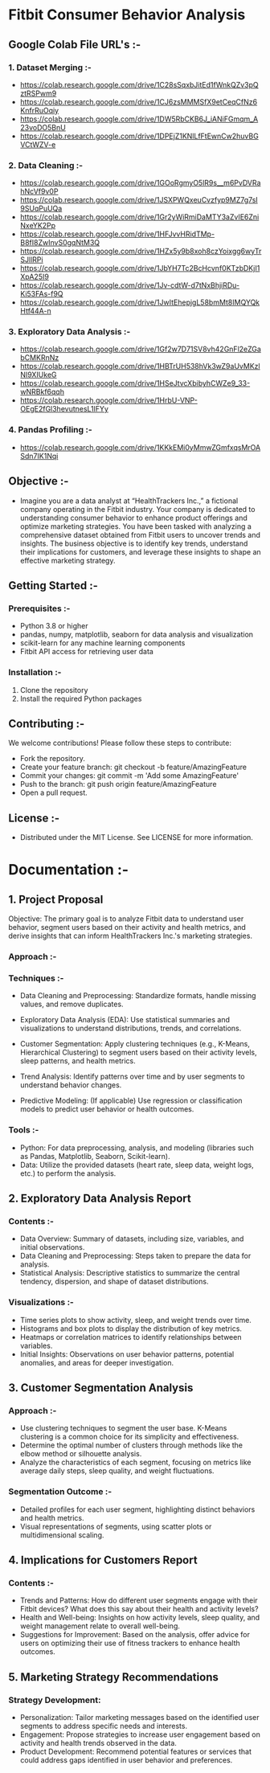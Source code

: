 # Fitbit Consumer Behavior Analysis 

## Google Colab File URL's :-
### 1. Dataset Merging :-
- https://colab.research.google.com/drive/1C28sSqxbJitEd1fWnkQZv3pQztRSPwm9
- https://colab.research.google.com/drive/1CJ6zsMMMSfX9etCeqCfNz6KnfrRuOqiy
- https://colab.research.google.com/drive/1DW5RbCKB6J_iANiFGmqm_A23voDO5BnU
- https://colab.research.google.com/drive/1DPEjZ1KNlLfFtEwnCw2huvBGVCtWZV-e

### 2. Data Cleaning :-
- https://colab.research.google.com/drive/1GOoRgmyO5lR9s__m6PvDVRahNcVf9v0P
- https://colab.research.google.com/drive/1JSXPWQxeuCvzfyp9MZ7g7sI9SUqPuUQa
- https://colab.research.google.com/drive/1Gr2yWiRmiDaMTY3aZvIE6ZniNxeYK2Pp
- https://colab.research.google.com/drive/1HFJvvHRidTMp-B8fI8ZwInvS0gqNtM3Q
- https://colab.research.google.com/drive/1HZx5y9b8xoh8czYoixgg6wyTrSJllRPi
- https://colab.research.google.com/drive/1JbYH7Tc2BcHcvnf0KTzbDKjI1XpA25I9
- https://colab.research.google.com/drive/1Jv-cdtW-d7tNxBhjiRDu-Ki53FAs-f9Q
- https://colab.research.google.com/drive/1JwItEhepjgL58bmMt8IMQYQkHtf44A-n

### 3. Exploratory Data Analysis :- 
  - https://colab.research.google.com/drive/1Gf2w7D71SV8vh42GnFl2eZGabCMKRnNz
  - https://colab.research.google.com/drive/1HBTrUH538hVk3wZ9aUvMKzlNI9XIUkeG
  - https://colab.research.google.com/drive/1HSeJtvcXbibyhCWZe9_33-wNRBkf6qqh
  - https://colab.research.google.com/drive/1HrbU-VNP-OEgE2fGl3hevutnesL1lFYy

### 4. Pandas Profiling :-
  - https://colab.research.google.com/drive/1KKkEMi0yMmwZGmfxqsMrOASdn7IK1Nqi 
 
## Objective :-
- Imagine you are a data analyst at “HealthTrackers Inc.,” a fictional company operating in the Fitbit industry. Your company is dedicated to understanding consumer behavior to enhance product offerings and optimize marketing strategies. You have been tasked with analyzing a comprehensive dataset obtained from Fitbit users to uncover trends and insights. The business objective is to identify key trends, understand their implications for customers, and leverage these insights to shape an effective marketing strategy.
 
## Getting Started :-
### Prerequisites :-
- Python 3.8 or higher
- pandas, numpy, matplotlib, seaborn for data analysis and visualization
- scikit-learn for any machine learning components
- Fitbit API access for retrieving user data

### Installation :-
1. Clone the repository
2. Install the required Python packages

## Contributing :-
We welcome contributions! Please follow these steps to contribute:

- Fork the repository.
- Create your feature branch: git checkout -b feature/AmazingFeature
- Commit your changes: git commit -m 'Add some AmazingFeature'
- Push to the branch: git push origin feature/AmazingFeature
- Open a pull request.

## License :- 
- Distributed under the MIT License. See LICENSE for more information.

# Documentation :-
## 1. Project Proposal
Objective: The primary goal is to analyze Fitbit data to understand user behavior, segment users based on their activity and health metrics, and derive insights that can inform HealthTrackers Inc.'s marketing strategies.

### Approach :-

### Techniques :- 
- Data Cleaning and Preprocessing: Standardize formats, handle missing values, and remove duplicates.

- Exploratory Data Analysis (EDA): Use statistical summaries and visualizations to understand distributions, trends, and correlations.

- Customer Segmentation: Apply clustering techniques (e.g., K-Means, Hierarchical Clustering) to segment users based on their activity levels, sleep patterns, and health metrics.

- Trend Analysis: Identify patterns over time and by user segments to understand behavior changes.

- Predictive Modeling: (If applicable) Use regression or classification models to predict user behavior or health outcomes.

### Tools :-
- Python: For data preprocessing, analysis, and modeling (libraries such as Pandas, Matplotlib, Seaborn, Scikit-learn).
- Data: Utilize the provided datasets (heart rate, sleep data, weight logs, etc.) to perform the analysis.

## 2. Exploratory Data Analysis Report
### Contents :-

- Data Overview: Summary of datasets, including size, variables, and initial observations.
- Data Cleaning and Preprocessing: Steps taken to prepare the data for analysis.
- Statistical Analysis: Descriptive statistics to summarize the central tendency, dispersion, and shape of dataset distributions.

### Visualizations :-

- Time series plots to show activity, sleep, and weight trends over time.
- Histograms and box plots to display the distribution of key metrics.
- Heatmaps or correlation matrices to identify relationships between variables.
- Initial Insights: Observations on user behavior patterns, potential anomalies, and areas for deeper investigation.

## 3. Customer Segmentation Analysis
### Approach :-

- Use clustering techniques to segment the user base. K-Means clustering is a common choice for its simplicity and effectiveness.
- Determine the optimal number of clusters through methods like the elbow method or silhouette analysis.
- Analyze the characteristics of each segment, focusing on metrics like average daily steps, sleep quality, and weight fluctuations.
### Segmentation Outcome :-

- Detailed profiles for each user segment, highlighting distinct behaviors and health metrics.
- Visual representations of segments, using scatter plots or multidimensional scaling.

## 4. Implications for Customers Report
### Contents :-

- Trends and Patterns: How do different user segments engage with their Fitbit devices? What does this say about their health and activity levels?
- Health and Well-being: Insights on how activity levels, sleep quality, and weight management relate to overall well-being.
- Suggestions for Improvement: Based on the analysis, offer advice for users on optimizing their use of fitness trackers to enhance health outcomes.

## 5. Marketing Strategy Recommendations
### Strategy Development:

- Personalization: Tailor marketing messages based on the identified user segments to address specific needs and interests.
- Engagement: Propose strategies to increase user engagement based on activity and health trends observed in the data.
- Product Development: Recommend potential features or services that could address gaps identified in user behavior and preferences.
